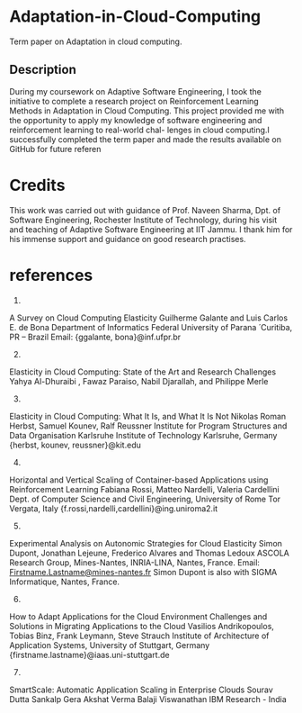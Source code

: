 # Adaptation-in-Cloud-Computing
Term paper on Adaptation in cloud computing. 

## Description 
During my coursework on Adaptive Software Engineering, I took the initiative to
complete a research project on Reinforcement Learning Methods in Adaptation in
Cloud Computing. This project provided me with the opportunity to apply my
knowledge of software engineering and reinforcement learning to real-world chal-
lenges in cloud computing.I successfully completed the term paper and made the
results available on GitHub for future referen

# Credits 

This work was carried out with guidance of Prof. Naveen Sharma, Dpt. of Software Engineering, Rochester Institute of Technology,
during his visit and teaching of Adaptive Software Engineering at IIT Jammu. I thank him for his immense support and guidance on good research practises. 


# references 

1. 
A Survey on Cloud Computing Elasticity
Guilherme Galante and Luis Carlos E. de Bona
Department of Informatics Federal University of Parana ́ Curitiba, PR – Brazil
Email: {ggalante, bona}@inf.ufpr.br

2. 
Elasticity in Cloud Computing: State of the Art and Research Challenges
Yahya Al-Dhuraibi , Fawaz Paraiso, Nabil Djarallah, and Philippe Merle

3. 
Elasticity in Cloud Computing: What It Is, and What It Is Not
Nikolas Roman Herbst, Samuel Kounev, Ralf Reussner
Institute for Program Structures and Data Organisation Karlsruhe Institute of Technology Karlsruhe, Germany
{herbst, kounev, reussner}@kit.edu

4.
Horizontal and Vertical Scaling of Container-based Applications using Reinforcement Learning
Fabiana Rossi, Matteo Nardelli, Valeria Cardellini
Dept. of Computer Science and Civil Engineering, University of Rome Tor Vergata, Italy
{f.rossi,nardelli,cardellini}@ing.uniroma2.it

5.
Experimental Analysis on Autonomic Strategies for Cloud Elasticity
Simon Dupont, Jonathan Lejeune, Frederico Alvares and Thomas Ledoux
ASCOLA Research Group, Mines-Nantes, INRIA-LINA, Nantes, France. Email: Firstname.Lastname@mines-nantes.fr
Simon Dupont is also with SIGMA Informatique, Nantes, France.

6.
How to Adapt Applications for the Cloud Environment
Challenges and Solutions in Migrating Applications to the Cloud Vasilios Andrikopoulos, Tobias Binz, Frank Leymann, Steve Strauch
Institute of Architecture of Application Systems, University of Stuttgart, Germany {firstname.lastname}@iaas.uni-stuttgart.de

7. 
SmartScale: Automatic Application Scaling in Enterprise Clouds
Sourav Dutta Sankalp Gera Akshat Verma Balaji Viswanathan IBM Research - India
